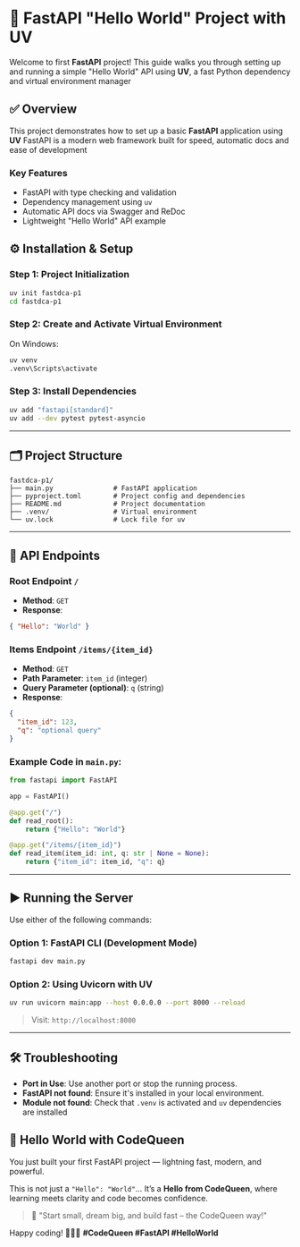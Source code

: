 # 🚀 FastAPI "Hello World" Project with UV
Welcome to first **FastAPI** project! This guide walks you through setting up and running a simple 
"Hello World" API using **UV**, a fast Python dependency and virtual environment manager

## ✅ Overview
This project demonstrates how to set up a basic **FastAPI** application using **UV** FastAPI is a modern web
framework built for speed, automatic docs and ease of development

### Key Features
* FastAPI with type checking and validation
* Dependency management using `uv`
* Automatic API docs via Swagger and ReDoc
* Lightweight "Hello World" API example

## ⚙️ Installation & Setup
### Step 1: Project Initialization

```bash
uv init fastdca-p1
cd fastdca-p1
```

### Step 2: Create and Activate Virtual Environment
On Windows:

```bash
uv venv
.venv\Scripts\activate
```

### Step 3: Install Dependencies

```bash
uv add "fastapi[standard]"
uv add --dev pytest pytest-asyncio
```

---

## 🗂 Project Structure

```
fastdca-p1/
├── main.py               # FastAPI application
├── pyproject.toml        # Project config and dependencies
├── README.md             # Project documentation
├── .venv/                # Virtual environment
└── uv.lock               # Lock file for uv
```

---

## 📌 API Endpoints

### Root Endpoint `/`

* **Method**: `GET`
* **Response**:

```json
{ "Hello": "World" }
```

### Items Endpoint `/items/{item_id}`

* **Method**: `GET`
* **Path Parameter**: `item_id` (integer)
* **Query Parameter (optional)**: `q` (string)
* **Response**:

```json
{
  "item_id": 123,
  "q": "optional query"
}
```

### Example Code in `main.py`:

```python
from fastapi import FastAPI

app = FastAPI()

@app.get("/")
def read_root():
    return {"Hello": "World"}

@app.get("/items/{item_id}")
def read_item(item_id: int, q: str | None = None):
    return {"item_id": item_id, "q": q}
```

---

## ▶️ Running the Server

Use either of the following commands:

### Option 1: FastAPI CLI (Development Mode)

```bash
fastapi dev main.py
```

### Option 2: Using Uvicorn with UV

```bash
uv run uvicorn main:app --host 0.0.0.0 --port 8000 --reload
```

> Visit: `http://localhost:8000`

---


## 🛠 Troubleshooting

* **Port in Use**: Use another port or stop the running process.
* **FastAPI not found**: Ensure it's installed in your local environment.
* **Module not found**: Check that `.venv` is activated and `uv` dependencies are installed



## 👑 Hello World with CodeQueen

You just built your first FastAPI project — lightning fast, modern, and powerful.

This is not just a `"Hello": "World"`…
It’s a **Hello from CodeQueen**, where learning meets clarity and code becomes confidence.

> 🚀 "Start small, dream big, and build fast – the CodeQueen way!"

Happy coding! 👩‍💻✨
**#CodeQueen #FastAPI #HelloWorld**



